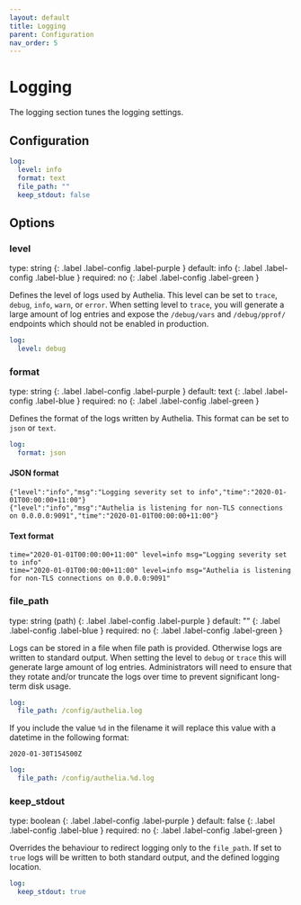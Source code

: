 ```yaml
---
layout: default
title: Logging
parent: Configuration
nav_order: 5
---
```


# Logging

The logging section tunes the logging settings.

## Configuration

```yaml
log:
  level: info
  format: text
  file_path: ""
  keep_stdout: false
```

## Options

### level
<div markdown="1">
type: string
{: .label .label-config .label-purple } 
default: info
{: .label .label-config .label-blue }
required: no
{: .label .label-config .label-green }
</div>

Defines the level of logs used by Authelia. This level can be set to `trace`, `debug`, `info`, `warn`, or `error`. When
setting level to `trace`, you will generate a large amount of log entries and expose the `/debug/vars` and
`/debug/pprof/` endpoints which should not be enabled in production.

```yaml
log:
  level: debug
```

### format
<div markdown="1">
type: string
{: .label .label-config .label-purple } 
default: text
{: .label .label-config .label-blue }
required: no
{: .label .label-config .label-green }
</div>

Defines the format of the logs written by Authelia. This format can be set to `json` or `text`.

```yaml
log:
  format: json
```

#### JSON format
```
{"level":"info","msg":"Logging severity set to info","time":"2020-01-01T00:00:00+11:00"}
{"level":"info","msg":"Authelia is listening for non-TLS connections on 0.0.0.0:9091","time":"2020-01-01T00:00:00+11:00"}
```
#### Text format
```
time="2020-01-01T00:00:00+11:00" level=info msg="Logging severity set to info"
time="2020-01-01T00:00:00+11:00" level=info msg="Authelia is listening for non-TLS connections on 0.0.0.0:9091"
```

### file_path
<div markdown="1">
type: string (path)
{: .label .label-config .label-purple } 
default: ""
{: .label .label-config .label-blue }
required: no
{: .label .label-config .label-green }
</div>

Logs can be stored in a file when file path is provided. Otherwise logs are written to standard output. When setting the
level to `debug` or `trace` this will generate large amount of log entries. Administrators will need to ensure that
they rotate and/or truncate the logs over time to prevent significant long-term disk usage.

```yaml
log:
  file_path: /config/authelia.log
```

If you include the value `%d` in the filename it will replace this value with a datetime in the following format:

`2020-01-30T154500Z`

```yaml
log:
  file_path: /config/authelia.%d.log
```

### keep_stdout
<div markdown="1">
type: boolean
{: .label .label-config .label-purple } 
default: false
{: .label .label-config .label-blue }
required: no
{: .label .label-config .label-green }
</div>

Overrides the behaviour to redirect logging only to the `file_path`. If set to `true` logs will be written to both
standard output, and the defined logging location.

```yaml
log:
  keep_stdout: true
```
